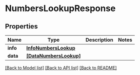# NumbersLookupResponse


## Properties
Name | Type | Description | Notes
------------ | ------------- | ------------- | -------------
**info** | [**InfoNumbersLookup**](InfoNumbersLookup.md) |  | 
**data** | [**[DataNumbersLookup]**](DataNumbersLookup.md) |  | 

[[Back to Model list]](../../README.md#models) [[Back to API list]](../../README.md#available-methods) [[Back to README]](../../README.md)


